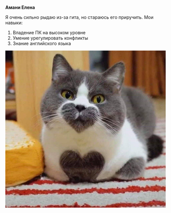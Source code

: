 **Амани Елена**

Я очень сильно рыдаю из-за гита, но стараюсь его приручить.
Мои навыки:
1. Владение ПК на высоком уровне
2. Умение урегулировать конфликты
3. Знание английского языка

![kotik](img/kotik.jpg)
